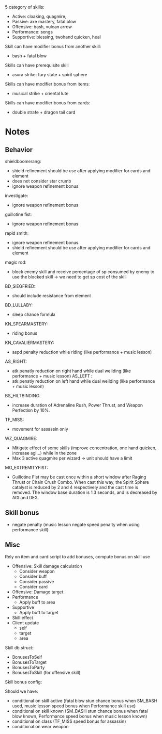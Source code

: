 5 category of skills:

- Active: cloaking, quagmire, 
- Passive: axe mastery, fatal blow
- Offensive: bash, vulcan arrow
- Performance: songs
- Supportive: blessing, twohand quicken, heal


Skill can have modifier bonus from another skill:
- bash + fatal blow

Skills can have prerequisite skill
-  asura strike: fury state + spirit sphere

Skills can have modifier bonus from items:
- musical strike + oriental lute

Skills can have modifier bonus from cards:
- double strafe + dragon tail card


# Notes

## Behavior
shieldboomerang: 
- shield refinement should be use after applying modifier for cards and element
- does not consider star crumb
- ignore weapon refinement bonus

investigate:
- ignore weapon refinement bonus

guillotine fist:
- ignore weapon refinement bonus

rapid smith:
- ignore weapon refinement bonus
- shield refinement should be use after applying modifier for cards and element

magic rod:
- block enemy skill and receive percentage of sp consumed by enemy to use the blocked skill -> we need to get sp cost of the skill

BD_SIEGFRIED:
- should include resistance from element

BD_LULLABY:
- sleep chance formula

KN_SPEARMASTERY:
- riding bonus 

KN_CAVALIERMASTERY:
- aspd penalty reduction while riding (like performance + music lesson)

AS_RIGHT:
- atk penatly reduction on right hand while dual weilding (like performance + music lesson)
AS_LEFT :
- atk penatly reduction on left hand while dual weilding (like performance + music lesson)

BS_HILTBINDING:
- increase duration of Adrenaline Rush, Power Thrust, and Weapon Perfection by 10%.

TF_MISS:
- movement for assassin only

WZ_QUAGMIRE:
- Mitigate effect of some skills (improve concentration, one hand quicken, increase agi...) while in the zone
- Max 3 active quagmire per wizard -> unit should have a limit

MO_EXTREMITYFIST:
- Guillotine Fist may be cast once within a short window after Raging Thrust or Chain Crush Combo. When cast this way, the Spirit Sphere catalyst is reduced by 2 and 4 respectively and the cast time is removed. The window base duration is 1.3 seconds, and is decreased by AGI and DEX.

## Skill bonus
- negate penalty (music lesson negate speed penalty when using performance skill)
## Misc
Rely on item and card script to add bonuses, compute bonus on skill use

- Offensive: Skill damage calculation
  - Consider weapon
  - Consider buff
  - Consider passive
  - Consider card
- Offensive: Damage target
- Performance
  - Apply buff to area
- Supportive
  - Apply buff to target
- Skill effect
- Client update
  - self
  - target
  - area


Skill db struct:
- BonusesToSelf
- BonusesToTarget
- BonusesToParty
- BonusesToSkill (for offensive skill)

Skill bonus config:

Should we have:
- conditional on skill active (fatal blow stun chance bonus when SM_BASH used, music lesson speed bonus when Performance skill use)
- conditional on skill known (SM_BASH stun chance bonus when fatal blow known, Performance speed bonus when music lesson known)
- conditional on class (TF_MISS speed bonus for assassin)
- conditional on wear weapon